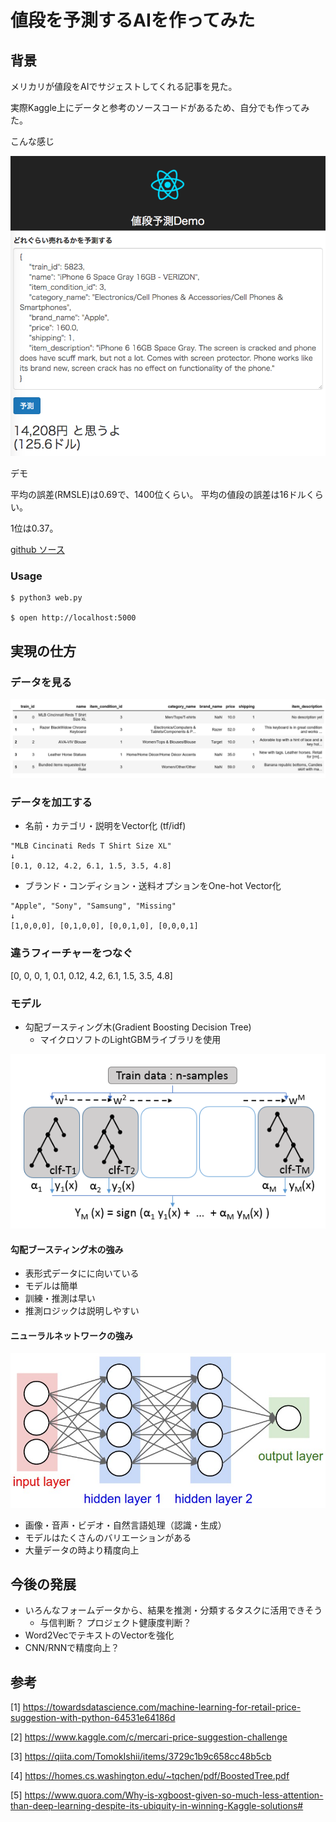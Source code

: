 # 値段を予測するAIを作ってみた

## 背景

メリカリが値段をAIでサジェストしてくれる記事を見た。

実際Kaggle上にデータと参考のソースコードがあるため、自分でも作ってみた。

こんな感じ

![画面イメージ](docs/images/price01.png)

デモ

平均の誤差(RMSLE)は0.69で、1400位くらい。
平均の値段の誤差は16ドルくらい。


1位は0.37。


[github ソース](https://stainless.dreamarts.co.jp/l-zhang/price-recommend)

### Usage

```
$ python3 web.py

$ open http://localhost:5000

```


## 実現の仕方

### データを見る

![データを見る](docs/images/price02.png)


### データを加工する

* 名前・カテゴリ・説明をVector化 (tf/idf)

```
"MLB Cincinati Reds T Shirt Size XL"
↓
[0.1, 0.12, 4.2, 6.1, 1.5, 3.5, 4.8]
```

* ブランド・コンディション・送料オプションをOne-hot Vector化

```
"Apple", "Sony", "Samsung", "Missing"
↓
[1,0,0,0], [0,1,0,0], [0,0,1,0], [0,0,0,1]
```

### 違うフィーチャーをつなぐ
[0, 0, 0, 1, 0.1, 0.12, 4.2, 6.1, 1.5, 3.5, 4.8]


### モデル

* 勾配ブースティング木(Gradient Boosting Decision Tree)
  * マイクロソフトのLightGBMライブラリを使用
  
![gradient boosting tree](docs/images/price03.png)

#### 勾配ブースティング木の強み
* 表形式データにに向いている
* モデルは簡単
* 訓練・推測は早い
* 推測ロジックは説明しやすい

#### ニューラルネットワークの強み

![nn](docs/images/price04.jpeg)

* 画像・音声・ビデオ・自然言語処理（認識・生成）
* モデルはたくさんのバリエーションがある
* 大量データの時より精度向上

## 今後の発展

* いろんなフォームデータから、結果を推測・分類するタスクに活用できそう
  * 与信判断？ プロジェクト健康度判断？ 
* Word2VecでテキストのVectorを強化
* CNN/RNNで精度向上？


## 参考

[1] <https://towardsdatascience.com/machine-learning-for-retail-price-suggestion-with-python-64531e64186d>

[2] <https://www.kaggle.com/c/mercari-price-suggestion-challenge>

[3] <https://qiita.com/TomokIshii/items/3729c1b9c658cc48b5cb>

[4] <https://homes.cs.washington.edu/~tqchen/pdf/BoostedTree.pdf>

[5] <https://www.quora.com/Why-is-xgboost-given-so-much-less-attention-than-deep-learning-despite-its-ubiquity-in-winning-Kaggle-solutions#>





